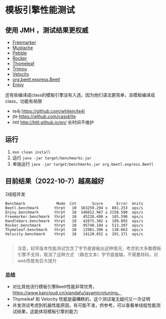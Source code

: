 # 模板引擎性能测试


## 使用 JMH ，测试结果更权威 

* [Freemarker](http://freemarker.org/)
* [Mustache](https://github.com/spullara/mustache.java)
* [Pebble](http://www.mitchellbosecke.com/pebble)
* [Rocker](https://github.com/fizzed/rocker)
* [Thymeleaf](http://www.thymeleaf.org/)
* [Trimou](http://trimou.org/)
* [Velocity](http://velocity.apache.org/)
* [org.beetl.express.Beetl](http://ibeetl.com/)
* [Enjoy](http://jfinal.com/)

还有些编译成class的模板引擎没有入选，因为他们语法更简单，且模板编译成class，功能有局限

* te4j https://github.com/whilein/te4j
* jte  https://github.com/casid/jte
* httl http://httl.github.io/en/ 长时间不维护



## 运行


1. `mvn clean install`
2. 运行 `java -jar target/benchmarks.jar`
3. 单独运行 `java -jar target/benchmarks.jar org.beetl.express.Beetl`



## 目前结果（2022-10-7）越高越好
2线程并发
```
Benchmark              Mode  Cnt       Score      Error  Units
Beetl.benchmark       thrpt   10  163259.294 ±  881.253  ops/s
Enjoy.benchmark       thrpt   10  146012.967 ± 2158.580  ops/s
Freemarker.benchmark  thrpt   10   45228.490 ±  185.590  ops/s
Handlebars.benchmark  thrpt   10   42875.302 ±  189.893  ops/s
Rocker.benchmark      thrpt   10   95740.184 ±  513.397  ops/s
Thymeleaf.benchmark   thrpt   10   12981.396 ±  130.663  ops/s
Velocity.benchmark    thrpt   10   14120.852 ±  291.371  ops/s


```
> 注意，较早版本性能测试包含了字节直接输出这种情况，考虑到大多数模板引擎不支持，取消了这种方式
> （静态文本）字节直接输，不需要转码，对web性能有巨大提升

### 总结

* 对比其他流行模板引擎Beetl性能非常优秀， https://www.kancloud.cn/xiandafu/javamicrotuning。
* Thymeleaf 和 Velocity 性能是最糟糕的，这个测试毫无疑问又一次证明
* 并发测试考虑到机器性能原因，有可能不准，供参考。可以查看单线程性能测试结果，这能体现模板引擎的能力


